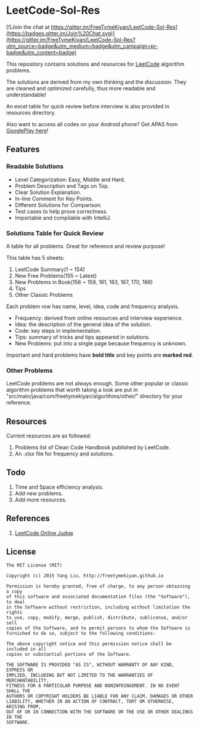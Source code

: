 # LeetCode-Sol-Res

[![Join the chat at https://gitter.im/FreeTymeKiyan/LeetCode-Sol-Res](https://badges.gitter.im/Join%20Chat.svg)](https://gitter.im/FreeTymeKiyan/LeetCode-Sol-Res?utm_source=badge&utm_medium=badge&utm_campaign=pr-badge&utm_content=badge)
  
This repository contains solutions and resources for [LeetCode](https://www.leetcode.com) algorithm problems.  

The solutions are derived from my own thinking and the discussion. They are cleaned and optimized carefully, thus more readable and understandable!  

An excel table for quick review before interview is also provided in resources directory.  

Also want to access all codes on your Android phone? Get APAS from [GooglePlay here](https://play.google.com/store/apps/details?id=com.freetymekiyan.apas)!
  
## Features  

### Readable Solutions

* Level Categorization: Easy, Middle and Hard.
* Problem Description and Tags on Top.  
* Clear Solution Explanation.  
* In-line Comment for Key Points.  
* Different Solutions for Comparison.
* Test cases to help prove correctness.  
* Importable and compilable with IntelliJ.  
  
### Solutions Table for Quick Review

A table for all problems. Great for reference and review purpose!

This table has 5 sheets:  

1. LeetCode Summary(1 ~ 154)
2. New Free Problems(155 ~ Latest)
3. New Problems in Book(156 ~ 159, 161, 163, 167, 170, 186)
4. Tips
5. Other Classic Problems
  
Each problem row has name, level, idea, code and frequency analysis.  

* Frequency: derived from online resources and interview experience.  
* Idea: the description of the general idea of the solution.  
* Code: key steps in implementation.  
* Tips: summary of tricks and tips appeared in solutions.  
* New Problems: put into a single page because frequency is unknown.  
  
Important and hard problems have **bold title** and key points are **marked red**.   
  
### Other Problems
  
LeetCode problems are not always enough. Some other popular or classic algorithm problems that worth taking a look are put in "src/main/java/com/freetymekiyan/algorithms/other/" directory for your reference.  
  
## Resources  
  
Current resources are as followed:   

1. Problems list of Clean Code Handbook published by LeetCode.  
2. An .xlsx file for frequency and solutions.  
  
## Todo
  
1. Time and Space efficiency analysis.  
2. Add new problems.  
3. Add more resources.  
  
## References  

1. [LeetCode Online Judge](https://oj.leetcode.com)  
  
## License  

    The MIT License (MIT)
      
    Copyright (c) 2015 Yang Liu. http://freetymekiyan.github.io  
      
    Permission is hereby granted, free of charge, to any person obtaining a copy
    of this software and associated documentation files (the "Software"), to deal
    in the Software without restriction, including without limitation the rights
    to use, copy, modify, merge, publish, distribute, sublicense, and/or sell
    copies of the Software, and to permit persons to whom the Software is
    furnished to do so, subject to the following conditions:
      
    The above copyright notice and this permission notice shall be included in all
    copies or substantial portions of the Software.
      
    THE SOFTWARE IS PROVIDED "AS IS", WITHOUT WARRANTY OF ANY KIND, EXPRESS OR
    IMPLIED, INCLUDING BUT NOT LIMITED TO THE WARRANTIES OF MERCHANTABILITY,
    FITNESS FOR A PARTICULAR PURPOSE AND NONINFRINGEMENT. IN NO EVENT SHALL THE
    AUTHORS OR COPYRIGHT HOLDERS BE LIABLE FOR ANY CLAIM, DAMAGES OR OTHER
    LIABILITY, WHETHER IN AN ACTION OF CONTRACT, TORT OR OTHERWISE, ARISING FROM,
    OUT OF OR IN CONNECTION WITH THE SOFTWARE OR THE USE OR OTHER DEALINGS IN THE
    SOFTWARE.
